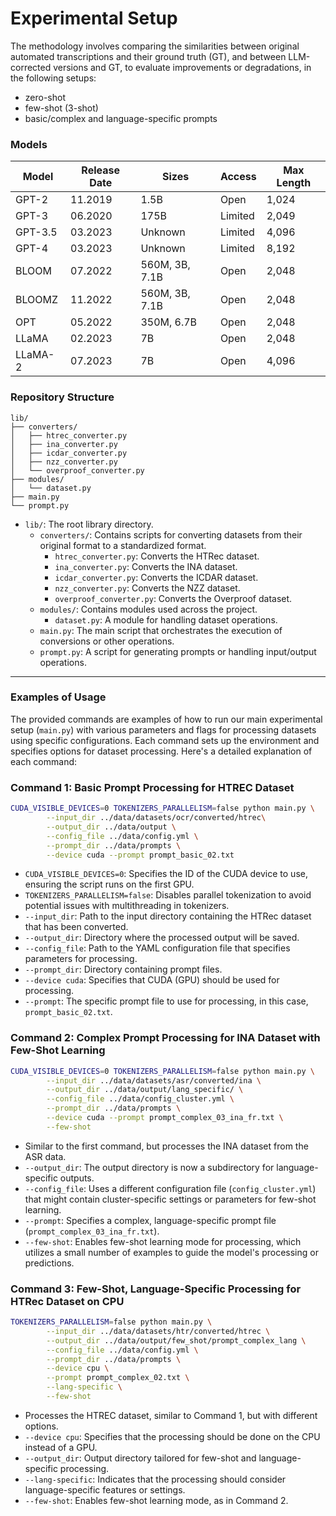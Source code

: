 # Experimental Setup

The methodology involves comparing the similarities between original automated transcriptions and their ground truth (GT), and between LLM-corrected versions and GT, to evaluate improvements or degradations, in the following setups:
* zero-shot
* few-shot (3-shot)
* basic/complex and language-specific prompts

### Models

| Model     | Release Date | Sizes         | Access  | Max Length |
|-----------|--------------|---------------|---------|------------|
| GPT-2     | 11.2019      | 1.5B          | Open    | 1,024      |
| GPT-3     | 06.2020      | 175B          | Limited | 2,049      |
| GPT-3.5   | 03.2023      | Unknown       | Limited | 4,096      |
| GPT-4     | 03.2023      | Unknown       | Limited | 8,192      |
| BLOOM     | 07.2022      | 560M, 3B, 7.1B | Open    | 2,048      |
| BLOOMZ    | 11.2022      | 560M, 3B, 7.1B | Open    | 2,048      |
| OPT       | 05.2022      | 350M, 6.7B    | Open    | 2,048      |
| LLaMA     | 02.2023      | 7B            | Open    | 2,048      |
| LLaMA-2   | 07.2023      | 7B            | Open    | 4,096      |

### Repository Structure

```
lib/
├── converters/
│   ├── htrec_converter.py
│   ├── ina_converter.py
│   ├── icdar_converter.py
│   ├── nzz_converter.py
│   └── overproof_converter.py
├── modules/
│   └── dataset.py
├── main.py
└── prompt.py

```
- `lib/`: The root library directory.
  - `converters/`: Contains scripts for converting datasets from their original format to a standardized format.
    - `htrec_converter.py`: Converts the HTRec dataset.
    - `ina_converter.py`: Converts the INA dataset.
    - `icdar_converter.py`: Converts the ICDAR dataset.
    - `nzz_converter.py`: Converts the NZZ dataset.
    - `overproof_converter.py`: Converts the Overproof dataset.
  - `modules/`: Contains modules used across the project.
    - `dataset.py`: A module for handling dataset operations.
  - `main.py`: The main script that orchestrates the execution of conversions or other operations.
  - `prompt.py`: A script for generating prompts or handling input/output operations.
  
---
### Examples of Usage

The provided commands are examples of how to run our main experimental setup (`main.py`) with various parameters and flags for processing datasets using specific configurations. Each command sets up the environment and specifies options for dataset processing. Here's a detailed explanation of each command:

### Command 1: Basic Prompt Processing for HTREC Dataset

```bash
CUDA_VISIBLE_DEVICES=0 TOKENIZERS_PARALLELISM=false python main.py \
        --input_dir ../data/datasets/ocr/converted/htrec\
        --output_dir ../data/output \
        --config_file ../data/config.yml \
        --prompt_dir ../data/prompts \
        --device cuda --prompt prompt_basic_02.txt
```

- `CUDA_VISIBLE_DEVICES=0`: Specifies the ID of the CUDA device to use, ensuring the script runs on the first GPU.
- `TOKENIZERS_PARALLELISM=false`: Disables parallel tokenization to avoid potential issues with multithreading in tokenizers.
- `--input_dir`: Path to the input directory containing the HTRec dataset that has been converted.
- `--output_dir`: Directory where the processed output will be saved.
- `--config_file`: Path to the YAML configuration file that specifies parameters for processing.
- `--prompt_dir`: Directory containing prompt files.
- `--device cuda`: Specifies that CUDA (GPU) should be used for processing.
- `--prompt`: The specific prompt file to use for processing, in this case, `prompt_basic_02.txt`.

### Command 2: Complex Prompt Processing for INA Dataset with Few-Shot Learning

```bash
CUDA_VISIBLE_DEVICES=0 TOKENIZERS_PARALLELISM=false python main.py \
        --input_dir ../data/datasets/asr/converted/ina \
        --output_dir ../data/output/lang_specific/ \
        --config_file ../data/config_cluster.yml \
        --prompt_dir ../data/prompts \
        --device cuda --prompt prompt_complex_03_ina_fr.txt \
        --few-shot
```

- Similar to the first command, but processes the INA dataset from the ASR data.
- `--output_dir`: The output directory is now a subdirectory for language-specific outputs.
- `--config_file`: Uses a different configuration file (`config_cluster.yml`) that might contain cluster-specific settings or parameters for few-shot learning.
- `--prompt`: Specifies a complex, language-specific prompt file (`prompt_complex_03_ina_fr.txt`).
- `--few-shot`: Enables few-shot learning mode for processing, which utilizes a small number of examples to guide the model's processing or predictions.

### Command 3: Few-Shot, Language-Specific Processing for HTRec Dataset on CPU

```bash
TOKENIZERS_PARALLELISM=false python main.py \
        --input_dir ../data/datasets/htr/converted/htrec \
        --output_dir ../data/output/few_shot/prompt_complex_lang \
        --config_file ../data/config.yml \
        --prompt_dir ../data/prompts \
        --device cpu \
        --prompt prompt_complex_02.txt \
        --lang-specific \
        --few-shot
```

- Processes the HTREC dataset, similar to Command 1, but with different options.
- `--device cpu`: Specifies that the processing should be done on the CPU instead of a GPU.
- `--output_dir`: Output directory tailored for few-shot and language-specific processing.
- `--lang-specific`: Indicates that the processing should consider language-specific features or settings.
- `--few-shot`: Enables few-shot learning mode, as in Command 2.
